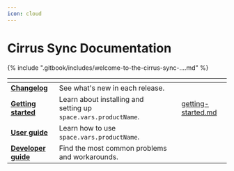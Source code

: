 ```yaml
---
icon: cloud
---
```


# Cirrus Sync Documentation

{% include ".gitbook/includes/welcome-to-the-cirrus-sync-....md" %}

<table data-view="cards" data-full-width="false"><thead><tr><th></th><th></th><th data-hidden data-card-cover data-type="files"></th><th data-hidden data-card-target data-type="content-ref"></th></tr></thead><tbody><tr><td><a href="changelog.md"><strong>Changelog</strong></a></td><td>See what's new in each release.</td><td></td><td></td></tr><tr><td><a href="getting-started.md"><strong>Getting started</strong></a></td><td>Learn about installing and setting up <code class="expression">space.vars.productName</code>.</td><td></td><td><a href="getting-started.md">getting-started.md</a></td></tr><tr><td><a href="user-guide/user-guide.md"><strong>User guide</strong></a></td><td>Learn how to use <code class="expression">space.vars.productName</code>.</td><td></td><td></td></tr><tr><td><a href="developer-guide/"><strong>Developer guide</strong></a></td><td>Find the most common problems and workarounds.</td><td></td><td></td></tr></tbody></table>

